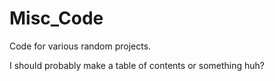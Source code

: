 # Misc_Code
 Code for various random projects.

 I should probably make a table of contents or something huh?
